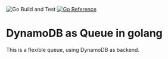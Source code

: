 ![Go Build and Test](https://github.com/mariotoffia/godynamodb-queue/workflows/Go%20Build%20and%20Test/badge.svg)
[![Go Reference](https://pkg.go.dev/badge/mariotoffia/godynamodb-queue/repository.svg)](https://pkg.go.dev/mod/github.com/mariotoffia/godynamodb-queue)

# DynamoDB as Queue in golang

This is a flexible queue, using DynamoDB as backend.